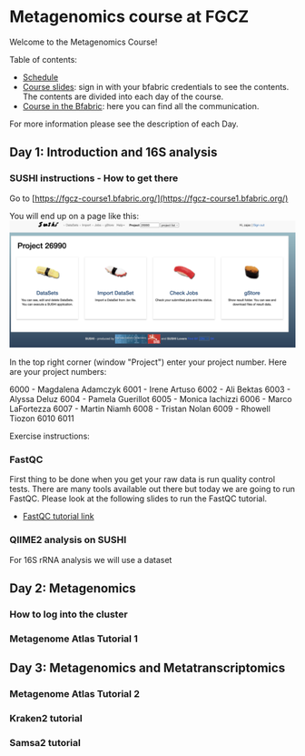# Metagenomics course at FGCZ

Welcome to the Metagenomics Course!

Table of contents:
* [Schedule]()
* [Course slides](): sign in with your bfabric credentials to see the contents. The contents are divided into each day of the course.
* [Course in the Bfabric](https://fgcz-bfabric.uzh.ch/bfabric/project/show.html?id=29934&tab=details): here you can find all the communication.


For more information please see the description of each Day.

## Day 1: Introduction and 16S analysis

### SUSHI instructions - How to get there

Go to [https://fgcz-course1.bfabric.org/](https://fgcz-course1.bfabric.org/)

You will end up on a page like this:
![plot](sushi_entry_page.png)

In the top right corner (window "Project") enter your project number.
Here are your project numbers:

6000 - Magdalena Adamczyk 
6001 - Irene Artuso
6002 - Ali Bektas
6003 - Alyssa Deluz
6004 - Pamela Guerillot
6005 - Monica Iachizzi
6006 - Marco LaFortezza
6007 - Martin Niamh
6008 - Tristan Nolan
6009 - Rhowell Tiozon
6010
6011

Exercise instructions:

### FastQC

First thing to be done when you get your raw data is run quality control tests. There are many tools available out there but today we are going to run FastQC.
Please look at the following slides to run the FastQC tutorial.

* [FastQC tutorial link](FastQC.pptx)

### QIIME2 analysis on SUSHI

For 16S rRNA analysis we will use a dataset 

## Day 2: Metagenomics

### How to log into the cluster
### Metagenome Atlas Tutorial 1

## Day 3: Metagenomics and Metatranscriptomics

### Metagenome Atlas Tutorial 2
### Kraken2 tutorial
### Samsa2 tutorial


